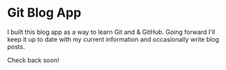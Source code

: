 # Git Blog App

I built this blog app as a way to learn Git and & GitHub.  Going forward I'll keep it up to date with my current information and occasionally write blog posts.

Check back soon!